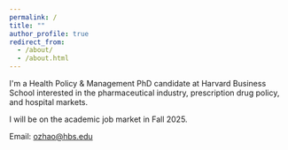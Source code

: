 ```yaml
---
permalink: /
title: ""
author_profile: true
redirect_from: 
  - /about/
  - /about.html
---
```


I'm a Health Policy & Management PhD candidate at Harvard Business School interested in the pharmaceutical industry, prescription drug policy, and hospital markets. 

I will be on the academic job market in Fall 2025.

Email: ozhao@hbs.edu
